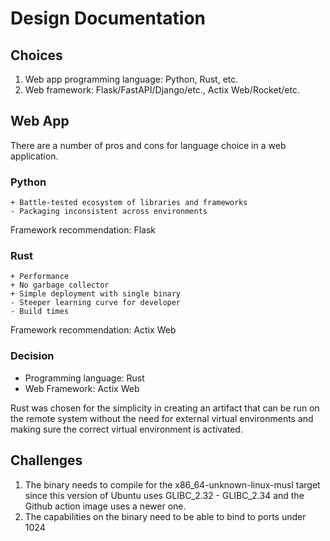 # Design Documentation

## Choices

1. Web app programming language:  Python, Rust, etc.
2. Web framework: Flask/FastAPI/Django/etc., Actix Web/Rocket/etc.

## Web App

There are a number of pros and cons for language choice in a web application.

### Python
```
+ Battle-tested ecosystem of libraries and frameworks 
- Packaging inconsistent across environments
```

Framework recommendation: Flask

### Rust
```
+ Performance
+ No garbage collector
+ Simple deployment with single binary
- Steeper learning curve for developer
- Build times
```

Framework recommendation: Actix Web

### Decision

- Programming language: Rust
- Web Framework: Actix Web

Rust was chosen for the simplicity in creating an artifact that can be run on the remote system without the need for external virtual environments and making sure the correct virtual environment is activated.

## Challenges

1. The binary needs to compile for the x86_64-unknown-linux-musl target since this version of Ubuntu uses GLIBC_2.32 - GLIBC_2.34 and the Github action image uses a newer one.
2. The capabilities on the binary need to be able to bind to ports under 1024
